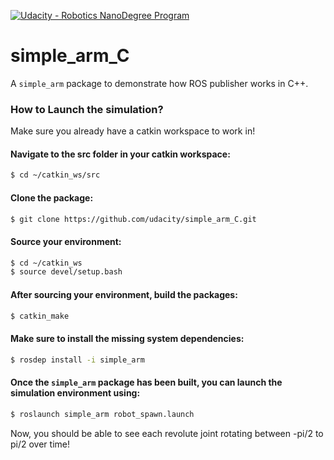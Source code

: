 [![Udacity - Robotics NanoDegree Program](https://s3-us-west-1.amazonaws.com/udacity-robotics/Extra+Images/RoboND_flag.png)](https://www.udacity.com/robotics)

# simple_arm_C
A `simple_arm` package to demonstrate how ROS publisher works in C++.  

### How to Launch the simulation?
Make sure you already have a catkin workspace to work in!

#### Navigate to the src folder in your catkin workspace:
```sh
$ cd ~/catkin_ws/src   
```

#### Clone the package:
```sh
$ git clone https://github.com/udacity/simple_arm_C.git
```

#### Source your environment:
```sh
$ cd ~/catkin_ws
$ source devel/setup.bash
```

#### After sourcing your environment, build the packages:
```sh
$ catkin_make
```

#### Make sure to install the missing system dependencies:
```sh
$ rosdep install -i simple_arm
```

#### Once the `simple_arm` package has been built, you can launch the simulation environment using:
```sh
$ roslaunch simple_arm robot_spawn.launch
```

Now, you should be able to see each revolute joint rotating between -pi/2 to pi/2 over time!
